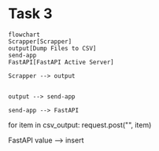 # Task 3

```mermaid
flowchart
Scrapper[Scrapper]
output[Dump Files to CSV]
send-app
FastAPI[FastAPI Active Server]

Scrapper --> output


output --> send-app

send-app --> FastAPI
```


for item in csv_output:
    request.post("", item)


FastAPI
value --> insert
